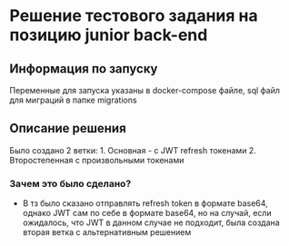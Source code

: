 # Решение тестового задания на позицию junior back-end
## Информация по запуску
Переменные для запуска указаны в docker-compose файле, sql файл для миграций в папке migrations
## Описание решения
Было создано 2 ветки:
	1. Основная - с JWT refresh токенами
	2. Второстепенная с произвольными токенами


### Зачем это было сделано?
- В тз было сказано отправлять refresh token в формате base64, однако JWT сам по себе в формате base64, но на случай, если ожидалось, что JWT в данном случае не подходит, была создана вторая ветка с альтернативным решением

